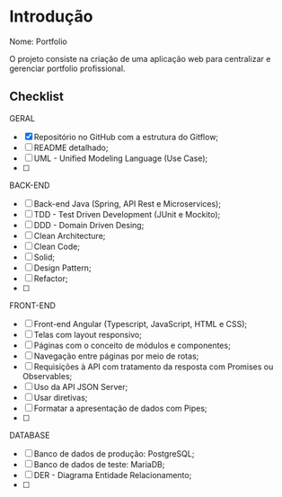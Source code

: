 # Introdução

Nome: Portfolio

O projeto consiste na criação de uma aplicação web para centralizar e gerenciar portfolio profissional. 

## Checklist 

GERAL
- [x] Repositório no GitHub com a estrutura do Gitflow;
- [ ] README detalhado;
- [ ] UML - Unified Modeling Language (Use Case);
- [ ] 

BACK-END
- [ ] Back-end Java (Spring, API Rest e Microservices);
- [ ] TDD - Test Driven Development (JUnit e Mockito);
- [ ] DDD - Domain Driven Desing;
- [ ] Clean Architecture;
- [ ] Clean Code;
- [ ] Solid;
- [ ] Design Pattern;
- [ ] Refactor;
- [ ] 

FRONT-END
- [ ] Front-end Angular (Typescript, JavaScript, HTML e CSS);
- [ ] Telas com layout responsivo;
- [ ] Páginas com o conceito de módulos e componentes;
- [ ] Navegação entre páginas por meio de rotas;
- [ ] Requisições à API com tratamento da resposta com Promises ou Observables;
- [ ] Uso da API JSON Server;
- [ ] Usar diretivas;
- [ ] Formatar a apresentação de dados com Pipes;
- [ ] 

DATABASE
- [ ] Banco de dados de produção: PostgreSQL;
- [ ] Banco de dados de teste: MariaDB;
- [ ] DER - Diagrama Entidade Relacionamento;
- [ ] 




